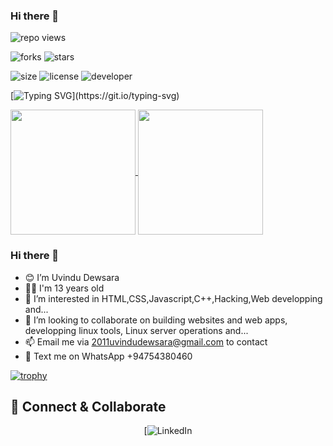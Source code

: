  ### Hi there 👋

  ![repo views](https://hits.seeyoufarm.com/api/count/incr/badge.svg?url=https%3A%2F%2Fgithub.com%2FVehanRajintha%2FVehanRajintha&count_bg=%2379C83D&title_bg=%23555555&icon=gitpod.svg&icon_color=%23E7E7E7&title=Views&edge_flat=false)


![forks](https://img.shields.io/github/forks/VehanRajintha/VehanRajintha?label=Forks&style=social)
![stars](https://img.shields.io/github/stars/VehanRajintha/VehanRajintha?style=social)

![size](https://img.shields.io/github/repo-size/VehanRajintha/VehanRajintha?color=purple&label=Repo%20Size&style=plastic)
![license](https://img.shields.io/github/license/VehanRajintha/X-UI-English-?color=purple&label=License&style=plastic)
![developer](https://img.shields.io/static/v1?label=Author&message=Vehan%20Rajintha&color=purple&style=plastic)



[![Typing SVG](https://readme-typing-svg.demolab.com?font=Young+Serif&pause=1000&color=8706E1FF&center=true&vCenter=true&random=false&width=435&lines=Hey+I'm+Vehan+Rajintha;Don't+Forget+To+Follow+Me...)](https://git.io/typing-svg)

<a href="https://github.com/anuraghazra/github-readme-stats">
  <img height=200 align="center" src="https://github-readme-stats.vercel.app/api?username=UvinduDewsara" />
</a>
<a href="https://github.com/anuraghazra/convoychat">
  <img height=200 align="center" src="https://github-readme-stats.vercel.app/api/top-langs?username=UvinduDewsara&layout=compact&langs_count=8&card_width=320" />
</a>

 ### Hi there 👋


- 😊 I’m Uvindu Dewsara
- 👦🏻 I'm 13 years old
- 👀 I’m interested in HTML,CSS,Javascript,C++,Hacking,Web developping and...
- 💞️ I’m looking to collaborate on building websites and web apps, developping linux tools, Linux server operations and...
- 📫 Email me via 2011uvindudewsara@gmail.com to contact
- 💬 Text me on WhatsApp +94754380460


[![trophy](https://github-profile-trophy.vercel.app/?username=uvindudewsara)](https://github.com/ryo-ma/github-profile-trophy)


## 🤝 Connect & Collaborate

<div align="center">

[![LinkedIn](https://www.linkedin.com/in/uvindu-dewsara-/)

</div>

